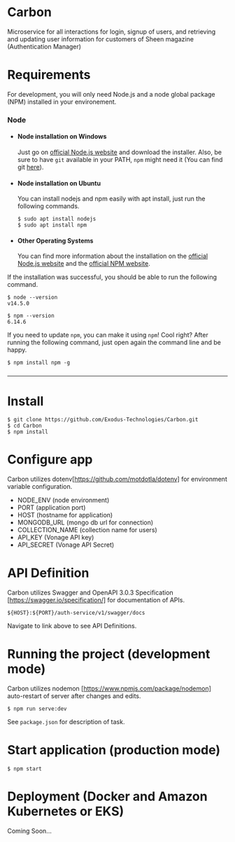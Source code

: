 # Carbon

Microservice for all interactions for login, signup of users, and retrieving and updating user information for customers of Sheen magazine (Authentication Manager)

# Requirements

For development, you will only need Node.js and a node global package (NPM) installed in your
environement.

### Node

- #### Node installation on Windows

  Just go on [official Node.js website](https://nodejs.org/) and download the installer. Also, be
  sure to have `git` available in your PATH, `npm` might need it (You can find git
  [here](https://git-scm.com/)).

- #### Node installation on Ubuntu

  You can install nodejs and npm easily with apt install, just run the following commands.

      $ sudo apt install nodejs
      $ sudo apt install npm

- #### Other Operating Systems
  You can find more information about the installation on the
  [official Node.js website](https://nodejs.org/) and the
  [official NPM website](https://npmjs.org/).

If the installation was successful, you should be able to run the following command.

    $ node --version
    v14.5.0

    $ npm --version
    6.14.6

If you need to update `npm`, you can make it using `npm`! Cool right? After running the following
command, just open again the command line and be happy.

    $ npm install npm -g

###

---

# Install

    $ git clone https://github.com/Exodus-Technologies/Carbon.git
    $ cd Carbon
    $ npm install

# Configure app

Carbon utilizes dotenv[https://github.com/motdotla/dotenv] for environment variable configuration.

- NODE_ENV (node environment)
- PORT (application port)
- HOST (hostname for application)
- MONGODB_URL (mongo db url for connection)
- COLLECTION_NAME (collection name for users)
- API_KEY (Vonage API key)
- API_SECRET (Vonage API Secret)

# API Definition

Carbon utilizes Swagger and OpenAPI 3.0.3 Specification [https://swagger.io/specification/] for
documentation of APIs.

    ${HOST}:${PORT}/auth-service/v1/swagger/docs

Navigate to link above to see API Definitions.

# Running the project (development mode)

Carbon utilizes nodemon [https://www.npmjs.com/package/nodemon] auto-restart of server after
changes and edits.

    $ npm run serve:dev

See `package.json` for description of task.

# Start application (production mode)

    $ npm start

# Deployment (Docker and Amazon Kubernetes or EKS)

Coming Soon...
